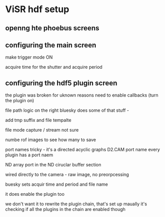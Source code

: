 # ViSR hdf setup

<!-- todo add more notes from slack messages -->

## openng hte phoebus screens

## configuring the main screen

make trigger mode ON

acquire time for the shutter and acquire period

## configuring the hdf5 plugin screen

the plugin was broken for uknown reasons
need to enable callbacks (turn the plugin on)

file path logic on the right
bluesky does some of that stuff -

add tmp suffix and file tempalte

file mode capture / stream not sure

numbe rof images to see how many to save

port names tricky - it's a directed acyclic graphs
D2.CAM port name
every plugin has a port naem

ND array port in the ND ciruclar buffer section

wired directly to the camera - raw image, no preorpcessing

buesky sets acquir time and period and file name

it does enable the plugin too

we don't want it to rewrite the plugin chain, that's set up maually
it's checking if all the plugins in the chain are enabled though
